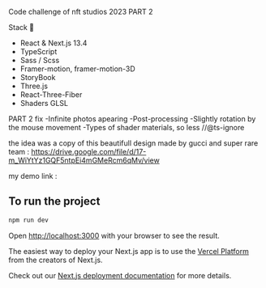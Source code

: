Code challenge of nft studios 2023 PART 2

Stack 🧰
- React & Next.js 13.4
- TypeScript
- Sass / Scss
- Framer-motion, framer-motion-3D
- StoryBook
- Three.js
- React-Three-Fiber
- Shaders GLSL

PART 2 fix
-Infinite photos apearing
-Post-processing
-Slightly rotation by the mouse movement
-Types of shader materials, so less //@ts-ignore

the idea was a copy of this beautifull design made by gucci and super rare team :
https://drive.google.com/file/d/17-m_WiYtYz1GQF5ntpEi4mGMeRcm6qMv/view

my demo link :  


## To run the project
 
```bash
npm run dev 
```

Open [http://localhost:3000](http://localhost:3000) with your browser to see the result.
 
The easiest way to deploy your Next.js app is to use the [Vercel Platform](https://vercel.com/new?utm_medium=default-template&filter=next.js&utm_source=create-next-app&utm_campaign=create-next-app-readme) from the creators of Next.js.

Check out our [Next.js deployment documentation](https://nextjs.org/docs/deployment) for more details.
